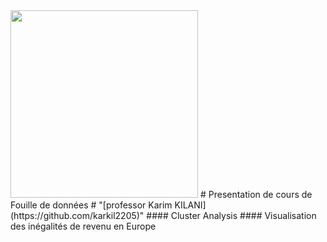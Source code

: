 
<img src="https://upload.wikimedia.org/wikipedia/commons/6/66/Logo_cnam.gif" width="300">
# Presentation de cours de Fouille de données
# "[professor Karim KILANI](https://github.com/karkil2205)"
#### Cluster Analysis
#### Visualisation des inégalités de revenu en Europe

